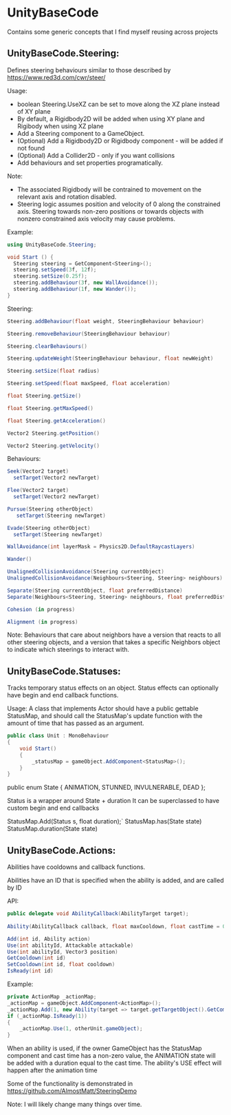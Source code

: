 # UnityBaseCode
Contains some generic concepts that I find myself reusing across projects

## UnityBaseCode.Steering:
Defines steering behaviours similar to those described by https://www.red3d.com/cwr/steer/

Usage:
* boolean Steering.UseXZ can be set to move along the XZ plane instead of XY plane
* By default, a Rigidbody2D will be added when using XY plane and Rigibody when using XZ plane
* Add a Steering component to a GameObject.
* (Optional) Add a Rigidbody2D or Rigidbody component - will be added if not found
* (Optional) Add a Collider2D - only if you want collisions
* Add behaviours and set properties programatically.

Note:
* The associated Rigidbody will be contrained to movement on the relevant axis and rotation disabled.
* Steering logic assumes position and velocity of 0 along the constrained axis. Steering towards non-zero positions or towards objects with nonzero constrained axis velocity may cause problems.

Example:
```csharp
using UnityBaseCode.Steering;

void Start () {
  Steering steering = GetComponent<Steering>();
  steering.setSpeed(3f, 12f);
  steering.setSize(0.25f);
  steering.addBehaviour(3f, new WallAvoidance());
  steering.addBehaviour(1f, new Wander());
}
```

Steering:
```csharp
Steering.addBehaviour(float weight, SteeringBehaviour behaviour)

Steering.removeBehaviour(SteeringBehaviour behaviour)

Steering.clearBehaviours()

Steering.updateWeight(SteeringBehaviour behaviour, float newWeight)

Steering.setSize(float radius)

Steering.setSpeed(float maxSpeed, float acceleration)

float Steering.getSize()

float Steering.getMaxSpeed()

float Steering.getAcceleration()

Vector2 Steering.getPosition()

Vector2 Steering.getVelocity()
```

Behaviours:
```csharp
Seek(Vector2 target)
  setTarget(Vector2 newTarget)

Flee(Vector2 target)
  setTarget(Vector2 newTarget)

Pursue(Steering otherObject)
   setTarget(Steering newTarget)

Evade(Steering otherObject)
  setTarget(Steering newTarget)

WallAvoidance(int layerMask = Physics2D.DefaultRaycastLayers)

Wander()

UnalignedCollisionAvoidance(Steering currentObject)
UnalignedCollisionAvoidance(Neighbours<Steering, Steering> neighbours)

Separate(Steering currentObject, float preferredDistance)
Separate(Neighbours<Steering, Steering> neighbours, float preferredDistance)

Cohesion (in progress)

Alignment (in progress)
```

Note: Behaviours that care about neighbors have a version that reacts to all other steering objects, and a version that takes a specific Neighbors object to indicate which steerings to interact with.

## UnityBaseCode.Statuses:
Tracks temporary status effects on an object. Status effects can optionally have begin and end callback functions.

Usage:
A class that implements Actor should have a public gettable StatusMap, and should call the StatusMap's update function with the amount of time that has passed as an argument. 

```csharp
public class Unit : MonoBehaviour
{
    void Start()
    {
        _statusMap = gameObject.AddComponent<StatusMap>();
    }
}
```

public enum State { ANIMATION, STUNNED, INVULNERABLE, DEAD };

Status is a wrapper around State + duration
It can be superclassed to have custom begin and end callbacks 

StatusMap.Add(Status s, float duration);`
StatusMap.has(State state)
StatusMap.duration(State state)

## UnityBaseCode.Actions:
Abilities have cooldowns and callback functions.

Abilities have an ID that is specified when the ability is added, and are called by ID

API:

```csharp
public delegate void AbilityCallback(AbilityTarget target);
    
Ability(AbilityCallback callback, float maxCooldown, float castTime = 0f)

Add(int id, Ability action)
Use(int abilityId, Attackable attackable)
Use(int abilityId, Vector3 position)
GetCooldown(int id)
SetCooldown(int id, float cooldown)
IsReady(int id)
```

Example:
```csharp
private ActionMap _actionMap;
_actionMap = gameObject.AddComponent<ActionMap>();
_actionMap.Add(1, new Ability(target => target.getTargetObject().GetComponent<Unit>().Damage(5), 1f, 0.1f));
if (_actionMap.IsReady(1))
{
    _actionMap.Use(1, otherUnit.gameObject);
}
```

When an ability is used, if the owner GameObject has the StatusMap component and cast time has a non-zero value, the ANIMATION state will be added with a duration equal to the cast time.
The ability's USE effect will happen after the animation time

Some of the functionality is demonstrated in https://github.com/AlmostMatt/SteeringDemo

Note: I will likely change many things over time.
